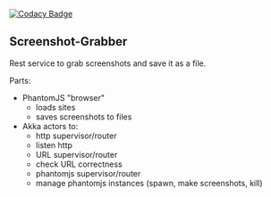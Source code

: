 [![Codacy Badge](https://www.codacy.com/project/badge/35f932cfb04f4d0293df85e5d3e0cd6a)](https://www.codacy.com/app/eudgee/Screenshot-Grabber)

## Screenshot-Grabber

Rest service to grab screenshots and save it as a file.

Parts:
- PhantomJS "browser"
  - loads sites
  - saves screenshots to files
- Akka actors to:
  - http supervisor/router
  - listen http
  - URL supervisor/router
  - check URL correctness
  - phantomjs supervisor/router
  - manage phantomjs instances (spawn, make screenshots, kill)
